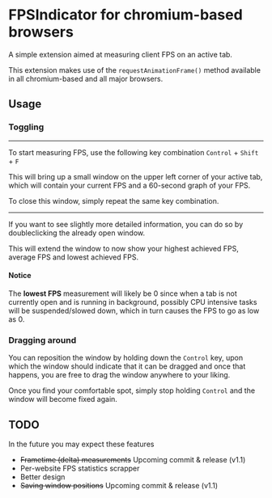 # FPSIndicator for chromium-based browsers

A simple extension aimed at measuring client FPS on an active tab.

This extension makes use of the `requestAnimationFrame()` method available in all chromium-based and all major browsers.

## Usage

### Toggling

---

To start measuring FPS, use the following key combination `Control` + `Shift` + `F`

This will bring up a small window on the upper left corner of your active tab, which will contain your current FPS and a 60-second graph of your FPS.

To close this window, simply repeat the same key combination.

---

If you want to see slightly more detailed information, you can do so by doubleclicking the already open window.

This will extend the window to now show your highest achieved FPS, average FPS and lowest achieved FPS.

#### Notice

The **lowest FPS** measurement will likely be 0 since when a tab is not currently open and is running in background, possibly CPU intensive tasks will be suspended/slowed down, which in turn causes the FPS to go as low as 0.

### Dragging around

You can reposition the window by holding down the `Control` key, upon which the window should indicate that it can be dragged and once that happens, you are free to drag the window anywhere to your liking.

Once you find your comfortable spot, simply stop holding `Control` and the window will become fixed again.

## TODO

In the future you may expect these features

- ~~Frametime (delta) measurements~~ Upcoming commit & release (v1.1)
- Per-website FPS statistics scrapper
- Better design
- ~~Saving window positions~~ Upcoming commit & release (v1.1)
